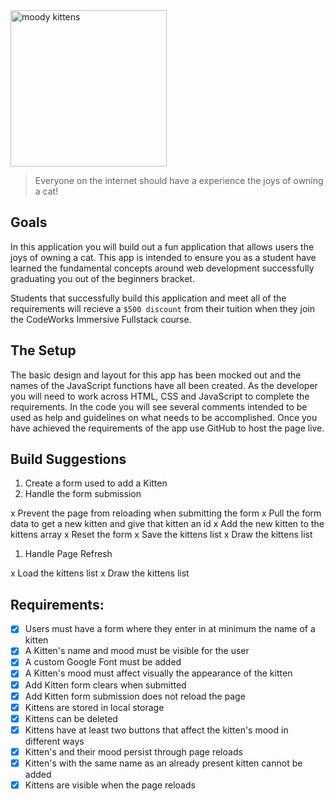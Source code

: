 <div class="text-center">
	<img src="https://codeworks.blob.core.windows.net/public/assets/img/projects/moody-logo.png" alt="moody kittens" height="250">
</div>

> Everyone on the internet should have a experience the joys of owning a cat!

## Goals

In this application you will build out a fun application that allows users the joys of owning a cat. This app is intended to ensure you as a student have learned the fundamental concepts around web development successfully graduating you out of the beginners bracket.

Students that successfully build this application and meet all of the requirements will recieve a `$500 discount` from their tuition when they join the CodeWorks Immersive Fullstack course.

## The Setup

The basic design and layout for this app has been mocked out and the names of the JavaScript functions have all been created. As the developer you will need to work across HTML, CSS and JavaScript to complete the requirements. In the code you will see several comments intended to be used as help and guidelines on what needs to be accomplished. Once you have achieved the requirements of the app use GitHub to host the page live.

## Build Suggestions

1. Create a form used to add a Kitten
1. Handle the form submission

x Prevent the page from reloading when submitting the form
x Pull the form data to get a new kitten and give that kitten an id
x Add the new kitten to the kittens array
x Reset the form
x Save the kittens list
x Draw the kittens list

1. Handle Page Refresh

x Load the kittens list
x Draw the kittens list

## Requirements:

- [x] Users must have a form where they enter in at minimum the name of a kitten
- [x] A Kitten's name and mood must be visible for the user
- [x] A custom Google Font must be added
- [x] A Kitten's mood must affect visually the appearance of the kitten
- [x] Add Kitten form clears when submitted
- [x] Add Kitten form submission does not reload the page
- [x] Kittens are stored in local storage
- [x] Kittens can be deleted
- [x] Kittens have at least two buttons that affect the kitten's mood in different ways
- [x] Kitten's and their mood persist through page reloads
- [x] Kitten's with the same name as an already present kitten cannot be added
- [x] Kittens are visible when the page reloads
